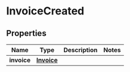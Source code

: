 # InvoiceCreated

## Properties
Name | Type | Description | Notes
------------ | ------------- | ------------- | -------------
**invoice** | [**Invoice**](Invoice.md) |  | 
